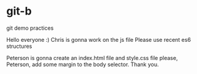 # git-b
git demo practices

Hello everyone :)
Chris is gonna work on the js file
Please use recent es6 structures

Peterson is gonna create an index.html file and style.css file
please, Peterson, add some margin to the body selector.
Thank you.
